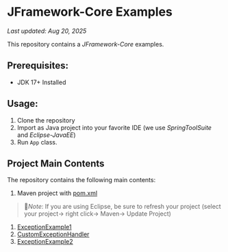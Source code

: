# JFramework-Core Examples

_Last updated: Aug 20, 2025_

This repository contains a _JFramework-Core_ examples.

## Prerequisites:
- JDK 17+ Installed

## Usage:
1. Clone the repository
2. Import as Java project into your favorite IDE (we use _SpringToolSuite_ and _Eclipse-JavaEE_)
3. Run `App` class.

## Project Main Contents 
The repository  contains the following main contents: 
1. Maven project with [pom.xml](pom.xml)
  > :page_facing_up:*Note*: If you are using Eclipse, be sure to refresh your project (select your project→ right click→ Maven→ Update Project)
1. [ExceptionExample1](src/main/java/com/app/exeception/ExceptionExample1.java) 
2. [CustomExceptionHandler](src/main/java/com/app/exeception/CustomExceptionHandler.java) 
3. [ExceptionExample2](src/main/java/com/app/exeception/ExceptionExample2.java) 



